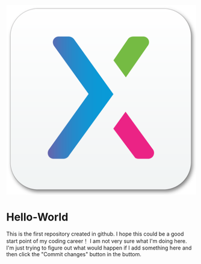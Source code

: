 <img src="https://github.com/CarlSome/Hello-World/blob/master/axure_icon_125.png?raw=true">

# Hello-World
This is the first repository created in github. I hope this could be a good start point of my coding career！
I am not very sure what I'm doing here. I'm just trying to figure out what would happen if I add something here and then click the "Commit changes" button in the buttom.
